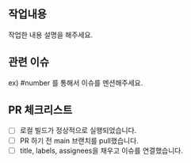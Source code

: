 ## 작업내용
작업한 내용 설명을 해주세요.

## 관련 이슈
ex) #number 를 통해서 이슈를 멘션해주세요.

## PR 체크리스트
- [ ] 로컬 빌드가 정상적으로 실행되었습니다.
- [ ] PR 하기 전 main 브랜치를 pull했습니다.
- [ ] title, labels, assignees을 채우고 이슈를 연결했습니다.
